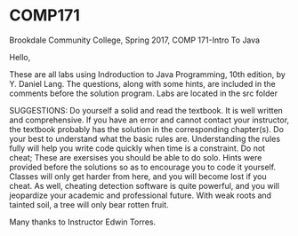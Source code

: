 # COMP171
Brookdale Community College, Spring 2017, COMP 171-Intro To Java 

Hello, 

These are all labs using Indroduction to Java Programming, 10th edition, by Y. Daniel Lang. 
The questions, along with some hints, are included in the comments before the solution program.
Labs are located in the src folder

SUGGESTIONS: 
Do yourself a solid and read the textbook. It is well written and comprehensive. If you have an error and cannot contact your instructor, the textbook probably has the solution in the corresponding chapter(s).
Do your best to understand what the basic rules are. Understanding the rules fully will help you write code quickly when time is a constraint.
Do not cheat; These are exersises you should be able to do solo. Hints were provided before the solutions so as to encourage you to code it yourself. 
Classes will only get harder from here, and you will become lost if you cheat. As well, cheating detection software is quite powerful, and you will jeopardize your academic and professional future.
With weak roots and tainted soil, a tree will only bear rotten fruit. 

Many thanks to Instructor Edwin Torres. 
